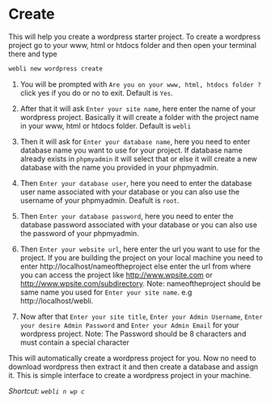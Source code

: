 # Create

This will help you create a wordpress starter project. To create a wordpress project go to your www, html or htdocs folder and then open your terminal there and type

```bash
webli new wordpress create
```
1. You will be prompted with `Are you on your www, html, htdocs folder ?` click yes if you do or no to exit. Default is `Yes`.

2. After that it will ask `Enter your site name`, here enter the name of your wordpress project. Basically it will create a folder with the project name in your www, html or htdocs folder. Default is `webli`

3. Then it will ask for `Enter your database name`, here you need to enter database name you want to use for your project. If database name already exists in `phpmyadmin` it will select that or else it will create a new database with the name you provided in your phpmyadmin.

4. Then `Enter your database user`, here you need to enter the database user name associated with your database or you can also use the username of your phpmyadmin. Deafult is `root`.

5. Then `Enter your database password`, here you need to enter the database password associated with your database or you can also use the password of your phpmyadmin.

6. Then `Enter your website url`, here enter the url you want to use for the project. If you are building the project on your local machine you need to enter http://localhost/nameoftheproject else enter the url from where you can access the project like http://www.wpsite.com or http://www.wpsite.com/subdirectory. Note: nameoftheproject should be same name you used for `Enter your site name`. e.g http://localhost/webli.

7. Now after that `Enter your site title`, `Enter your Admin Username`, `Enter your desire Admin Password` and `Enter your Admin Email` for your wordpress project. Note:  The Password should be 8 characters and must contain a special character

This will automatically create a wordpress project for you. Now no need to download wordpress then extract it and then create a database and assign it. This is simple interface to create a wordpress project in your machine.

*Shortcut: `webli n wp c`*